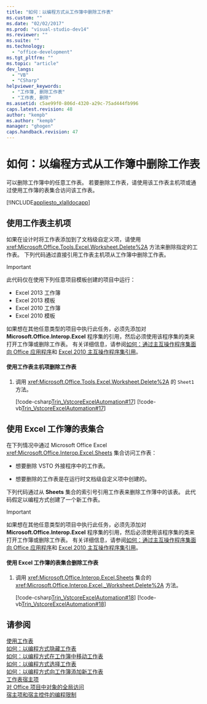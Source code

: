 ```yaml
---
title: "如何：以编程方式从工作簿中删除工作表"
ms.custom: ""
ms.date: "02/02/2017"
ms.prod: "visual-studio-dev14"
ms.reviewer: ""
ms.suite: ""
ms.technology: 
  - "office-development"
ms.tgt_pltfrm: ""
ms.topic: "article"
dev_langs: 
  - "VB"
  - "CSharp"
helpviewer_keywords: 
  - "工作簿, 删除工作表"
  - "工作表, 删除"
ms.assetid: c5ae99f0-806d-4320-a29c-75ad444fb996
caps.latest.revision: 48
author: "kempb"
ms.author: "kempb"
manager: "ghogen"
caps.handback.revision: 47
---
```

# 如何：以编程方式从工作簿中删除工作表
  可以删除工作簿中的任意工作表。  若要删除工作表，请使用该工作表主机项或通过使用工作簿的表集合访问该工作表。  
  
 [!INCLUDE[appliesto_xlalldocapp](../vsto/includes/appliesto-xlalldocapp-md.md)]  
  
## 使用工作表主机项  
 如果在设计时将工作表添加到了文档级自定义项，请使用 <xref:Microsoft.Office.Tools.Excel.Worksheet.Delete%2A> 方法来删除指定的工作表。  下列代码通过直接引用工作表主机项从工作簿中删除工作表。  
  
> [!IMPORTANT]  
>  此代码仅在使用下列任意项目模板创建的项目中运行：  
>   
>  -   Excel 2013 工作簿  
> -   Excel 2013 模板  
> -   Excel 2010 工作簿  
> -   Excel 2010 模板  
>   
>  如果想在其他任意类型的项目中执行此任务，必须先添加对 **Microsoft.Office.Interop.Excel** 程序集的引用，然后必须使用该程序集的类来打开工作簿或删除工作表。  有关详细信息，请参阅[如何：通过主互操作程序集面向 Office 应用程序](../vsto/how-to-target-office-applications-through-primary-interop-assemblies.md)和 [Excel 2010 主互操作程序集引用](http://go.microsoft.com/fwlink/?LinkId=189585)。  
  
#### 使用工作表主机项删除工作表  
  
1.  调用 <xref:Microsoft.Office.Tools.Excel.Worksheet.Delete%2A> 的 `Sheet1` 方法。  
  
     [!code-csharp[Trin_VstcoreExcelAutomation#17](../snippets/csharp/VS_Snippets_OfficeSP/Trin_VstcoreExcelAutomation/CS/Sheet1.cs#17)]
     [!code-vb[Trin_VstcoreExcelAutomation#17](../snippets/visualbasic/VS_Snippets_OfficeSP/Trin_VstcoreExcelAutomation/VB/Sheet1.vb#17)]  
  
## 使用 Excel 工作簿的表集合  
 在下列情况中通过 Microsoft Office Excel <xref:Microsoft.Office.Interop.Excel.Sheets> 集合访问工作表：  
  
-   想要删除 VSTO 外接程序中的工作表。  
  
-   想要删除的工作表是在运行时文档级自定义项中创建的。  
  
 下列代码通过从 **Sheets** 集合的索引号引用工作表来删除工作薄中的该表。  此代码假定以编程方式创建了一个新工作表。  
  
> [!IMPORTANT]  
>  如果想在其他任意类型的项目中执行此任务，必须先添加对 **Microsoft.Office.Interop.Excel** 程序集的引用，然后必须使用该程序集的类来打开工作簿或删除工作表。  有关详细信息，请参阅[如何：通过主互操作程序集面向 Office 应用程序](../vsto/how-to-target-office-applications-through-primary-interop-assemblies.md)和 [Excel 2010 主互操作程序集引用](http://go.microsoft.com/fwlink/?LinkId=189585)。  
  
#### 使用 Excel 工作簿的表集合删除工作表  
  
1.  调用 <xref:Microsoft.Office.Interop.Excel.Sheets> 集合的 <xref:Microsoft.Office.Interop.Excel._Worksheet.Delete%2A> 方法。  
  
     [!code-csharp[Trin_VstcoreExcelAutomation#18](../snippets/csharp/VS_Snippets_OfficeSP/Trin_VstcoreExcelAutomation/CS/Sheet1.cs#18)]
     [!code-vb[Trin_VstcoreExcelAutomation#18](../snippets/visualbasic/VS_Snippets_OfficeSP/Trin_VstcoreExcelAutomation/VB/Sheet1.vb#18)]  
  
## 请参阅  
 [使用工作表](../vsto/working-with-worksheets.md)   
 [如何：以编程方式隐藏工作表](../vsto/how-to-programmatically-hide-worksheets.md)   
 [如何：以编程方式在工作簿中移动工作表](../vsto/how-to-programmatically-move-worksheets-within-workbooks.md)   
 [如何：以编程方式选择工作表](../vsto/how-to-programmatically-select-worksheets.md)   
 [如何：以编程方式向工作簿添加新工作表](../vsto/how-to-programmatically-add-new-worksheets-to-workbooks.md)   
 [工作表宿主项](../vsto/worksheet-host-item.md)   
 [对 Office 项目中对象的全局访问](../vsto/global-access-to-objects-in-office-projects.md)   
 [宿主项和宿主控件的编程限制](../vsto/programmatic-limitations-of-host-items-and-host-controls.md)  
  
  